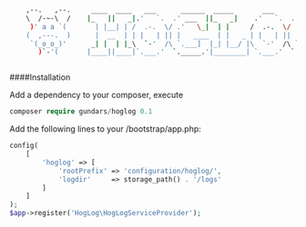 
```bash


    ,--.   ,--.     ____  ____   ___      ______  _____       ___      ______
    \  /-~-\  /    |_   ||   _|.'   `.  .' ___  ||_   _|    .'   `.  .' ___  |
     )' a a `(       | |__| | /  .-.  \/ .'   \_|  | |     /  .-.  \/ .'   \_|
    (  ,---.  )      |  __  | | |   | || |   ____  | |   _ | |   | || |   ____
     `(_o_o_)'      _| |  | |_\  `-'  /\ `.___]  |_| |__/ |\  `-'  /\ `.___]  |
       )`-'(       |____||____|`.___.'  `._____.'|________| `.___.'  `._____.'



```

####Installation

Add a dependency to your composer, execute
```php
composer require gundars/hoglog 0.1
```


Add the following lines to your /bootstrap/app.php:
```php
config(
    [
        'hoglog' => [
            'rootPrefix' => 'configuration/hoglog/',
            'logdir'     => storage_path() . '/logs'
        ]
    ]
);
$app->register('HogLog\HogLogServiceProvider');
```
